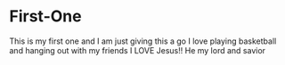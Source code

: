 # First-One
This is my first one and I am just giving this a go
I love playing basketball and hanging out with my friends
I LOVE Jesus!! He my lord and savior
